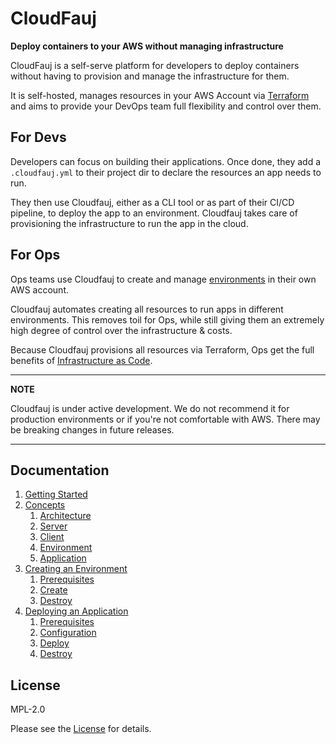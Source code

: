 # CloudFauj
**Deploy containers to your AWS without managing infrastructure**

CloudFauj is a self-serve platform for developers to deploy containers without having to provision and manage the infrastructure for them.

It is self-hosted, manages resources in your AWS Account via [Terraform](https://www.terraform.io/) and aims to provide your DevOps team full flexibility and control over them.

## For Devs
Developers can focus on building their applications. Once done, they add a `.cloudfauj.yml` to their project dir to declare the resources an app needs to run.

They then use Cloudfauj, either as a CLI tool or as part of their CI/CD pipeline, to deploy the app to an environment. Cloudfauj takes care of provisioning the infrastructure to run the app in the cloud. 

## For Ops
Ops teams use Cloudfauj to create and manage [environments](./docs/concepts.md#environment) in their own AWS account.

Cloudfauj automates creating all resources to run apps in different environments. This removes toil for Ops, while still giving them an extremely high degree of control over the infrastructure & costs.

Because Cloudfauj provisions all resources via Terraform, Ops get the full benefits of [Infrastructure as Code](https://en.wikipedia.org/wiki/Infrastructure_as_code).

---
**NOTE**

Cloudfauj is under active development. We do not recommend it for production environments or if you're not comfortable with AWS. There may be breaking changes in future releases.

---

## Documentation
1. [Getting Started](./docs/getting-started.md)
2. [Concepts](./docs/concepts.md)
    1. [Architecture](./docs/concepts.md#architecture)
    2. [Server](./docs/concepts.md#server)
    3. [Client](./docs/concepts.md#client)
    4. [Environment](./docs/concepts.md#environment)
    5. [Application](./docs/concepts.md#application)
3. [Creating an Environment](./docs/create-env.md)
    1. [Prerequisites](./docs/create-env.md#prerequisites)
    2. [Create](./docs/create-env.md#create)
    3. [Destroy](./docs/create-env.md#destroy)
4. [Deploying an Application](./docs/deploy-app.md)
    1. [Prerequisites](./docs/deploy-app.md#prerequisites)
    2. [Configuration](./docs/deploy-app.md#configuration)
    3. [Deploy](./docs/deploy-app.md#deploy)
    4. [Destroy](./docs/deploy-app.md#destroy)

## License
MPL-2.0

Please see the [License](./LICENSE) for details.
